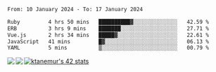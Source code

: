 <!--START_SECTION:waka-->

```txt
From: 10 January 2024 - To: 17 January 2024

Ruby         4 hrs 50 mins   ██████████▓░░░░░░░░░░░░░░   42.59 %
ERB          3 hrs 9 mins    ███████░░░░░░░░░░░░░░░░░░   27.71 %
Vue.js       2 hrs 34 mins   █████▓░░░░░░░░░░░░░░░░░░░   22.61 %
JavaScript   41 mins         █▓░░░░░░░░░░░░░░░░░░░░░░░   06.13 %
YAML         5 mins          ▒░░░░░░░░░░░░░░░░░░░░░░░░   00.79 %
```

<!--END_SECTION:waka-->
<a href="https://github.com/anuraghazra/github-readme-stats">
  <img align="left" src="https://github-readme-stats.vercel.app/api?username=Tanesan&count_private=true&show_icons=true" />
<img align="left" src="https://github-readme-stats.vercel.app/api/top-langs/?username=Tanesan" />
</a>

[![ktanemur's 42 stats](https://badge42.vercel.app/api/v2/cl1wslf6s002109l771rng2w8/stats?cursusId=21&coalitionId=62)](https://github.com/JaeSeoKim/badge42)
